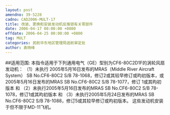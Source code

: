 ```yaml
---
layout: post
amendno: 39-5228
cadno: CAD2006-MULT-17
title: 改装、更换和安装发动机反推锁有关零部件
date: 2006-04-17 00:00:00 +0800
effdate: 2006-04-25 00:00:00 +0800
tag: MULT
categories: 民航华东地区管理局适航审定处
author: 袁晓峰
---
```


##适用范围:
本指令适用于下列通用电气（GE）型别为CF6-80C2D1F的涡轮风扇发动机：
（1）未执行
2005年5月16日发布的MRAS（Middle River Aircraft System） SB No.CF6-80C2 S/B 78-1068，修订2或其较早修订或昀初版本，或 2005年5月16日发布的MRAS SB No.CF6-80C2 S/B 78-1077，修订 1或其昀初版本 和
（2）未执行2005年5月16日发布的MRAS SB No.CF6-80C2 S/B 78-1078，修订1或其昀初版本 和
（3）未执行2005年5月24日发布的MRAS SB No.CF6-80C2 S/B 78-1088，修订5或其较早修订或昀初版本。 这些发动机安装于但不限于MD-11飞机。

